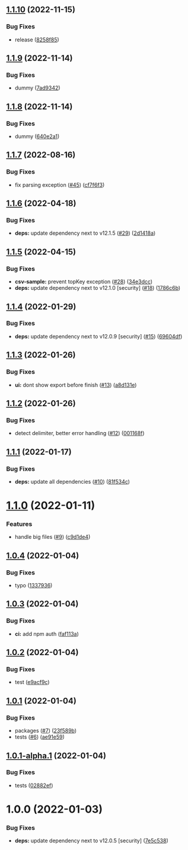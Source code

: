 ## [1.1.10](https://github.com/SocialGouv/anonymify/compare/v1.1.9...v1.1.10) (2022-11-15)


### Bug Fixes

* release ([8258f85](https://github.com/SocialGouv/anonymify/commit/8258f85d9272f8faa7949932adbc07379244a9c1))

## [1.1.9](https://github.com/SocialGouv/anonymify/compare/v1.1.8...v1.1.9) (2022-11-14)


### Bug Fixes

* dummy ([7ad9342](https://github.com/SocialGouv/anonymify/commit/7ad93424a715540e4d494a829d71a5e840ebee36))

## [1.1.8](https://github.com/SocialGouv/anonymify/compare/v1.1.7...v1.1.8) (2022-11-14)


### Bug Fixes

* dummy ([640e2a1](https://github.com/SocialGouv/anonymify/commit/640e2a17367b8f86631b9feae9651d96c445bb84))

## [1.1.7](https://github.com/SocialGouv/anonymify/compare/v1.1.6...v1.1.7) (2022-08-16)


### Bug Fixes

* fix parsing exception ([#45](https://github.com/SocialGouv/anonymify/issues/45)) ([cf7f6f3](https://github.com/SocialGouv/anonymify/commit/cf7f6f357653bd86474e293dd3d4a1cdcb2bb817))

## [1.1.6](https://github.com/SocialGouv/anonymify/compare/v1.1.5...v1.1.6) (2022-04-18)


### Bug Fixes

* **deps:** update dependency next to v12.1.5 ([#29](https://github.com/SocialGouv/anonymify/issues/29)) ([2d1418a](https://github.com/SocialGouv/anonymify/commit/2d1418ae408eeeb8119d833d59c4fc89169b9fef))

## [1.1.5](https://github.com/SocialGouv/anonymify/compare/v1.1.4...v1.1.5) (2022-04-15)


### Bug Fixes

* **csv-sample:** prevent topKey exception ([#28](https://github.com/SocialGouv/anonymify/issues/28)) ([34e3dcc](https://github.com/SocialGouv/anonymify/commit/34e3dcc91aa19e9e5a0fdb1c845e1d88e029e307))
* **deps:** update dependency next to v12.1.0 [security] ([#18](https://github.com/SocialGouv/anonymify/issues/18)) ([1786c6b](https://github.com/SocialGouv/anonymify/commit/1786c6b0a6ccfb7427f3cbea660b6be14297a233))

## [1.1.4](https://github.com/SocialGouv/anonymify/compare/v1.1.3...v1.1.4) (2022-01-29)


### Bug Fixes

* **deps:** update dependency next to v12.0.9 [security] ([#15](https://github.com/SocialGouv/anonymify/issues/15)) ([69604df](https://github.com/SocialGouv/anonymify/commit/69604dfd9e7b4947b2ad8d745c89dc9e16dac52b))

## [1.1.3](https://github.com/SocialGouv/anonymify/compare/v1.1.2...v1.1.3) (2022-01-26)


### Bug Fixes

* **ui:** dont show export before finish ([#13](https://github.com/SocialGouv/anonymify/issues/13)) ([a8d131e](https://github.com/SocialGouv/anonymify/commit/a8d131eba020e684eedff57e140430ad5f2e211b))

## [1.1.2](https://github.com/SocialGouv/anonymify/compare/v1.1.1...v1.1.2) (2022-01-26)


### Bug Fixes

* detect delimiter, better error handling ([#12](https://github.com/SocialGouv/anonymify/issues/12)) ([001168f](https://github.com/SocialGouv/anonymify/commit/001168f227d247480df062a7026fc501b0e8f969))

## [1.1.1](https://github.com/SocialGouv/anonymify/compare/v1.1.0...v1.1.1) (2022-01-17)


### Bug Fixes

* **deps:** update all dependencies ([#10](https://github.com/SocialGouv/anonymify/issues/10)) ([81f534c](https://github.com/SocialGouv/anonymify/commit/81f534c643191e46aa083f2b868fa4876664d7b9))

# [1.1.0](https://github.com/SocialGouv/anonymify/compare/v1.0.4...v1.1.0) (2022-01-11)


### Features

* handle big files ([#9](https://github.com/SocialGouv/anonymify/issues/9)) ([c9d1de4](https://github.com/SocialGouv/anonymify/commit/c9d1de4ba8f0e76ad6ea1d21d3ecf734b5d6905e))

## [1.0.4](https://github.com/SocialGouv/anonymify/compare/v1.0.3...v1.0.4) (2022-01-04)


### Bug Fixes

* typo ([1337936](https://github.com/SocialGouv/anonymify/commit/1337936d44871e01f801dea726cd863fbf32e598))

## [1.0.3](https://github.com/SocialGouv/anonymify/compare/v1.0.2...v1.0.3) (2022-01-04)


### Bug Fixes

* **ci:** add npm auth ([faf113a](https://github.com/SocialGouv/anonymify/commit/faf113a2740d6cfb53d4f0dae1dd461ec41ec38f))

## [1.0.2](https://github.com/SocialGouv/anonymify/compare/v1.0.1...v1.0.2) (2022-01-04)


### Bug Fixes

* test ([e9acf9c](https://github.com/SocialGouv/anonymify/commit/e9acf9cf1a83d377046079bf63a5e6c440af4965))

## [1.0.1](https://github.com/SocialGouv/anonymify/compare/v1.0.0...v1.0.1) (2022-01-04)


### Bug Fixes

* packages ([#7](https://github.com/SocialGouv/anonymify/issues/7)) ([23f589b](https://github.com/SocialGouv/anonymify/commit/23f589b92aebc5fed0e4940b037daf878eb5836c))
* tests ([#6](https://github.com/SocialGouv/anonymify/issues/6)) ([ae91e59](https://github.com/SocialGouv/anonymify/commit/ae91e5975fd8784a846f88ce0bf8835fd9e009ef))

## [1.0.1-alpha.1](https://github.com/SocialGouv/anonymify/compare/v1.0.0...v1.0.1-alpha.1) (2022-01-04)


### Bug Fixes

* tests ([02882ef](https://github.com/SocialGouv/anonymify/commit/02882ef28ba6e2c1e1e02affe9513c4d994f635f))

# 1.0.0 (2022-01-03)


### Bug Fixes

* **deps:** update dependency next to v12.0.5 [security] ([7e5c538](https://github.com/SocialGouv/anonymify/commit/7e5c5384774776d50feeb75a788916c1210c0d32))
